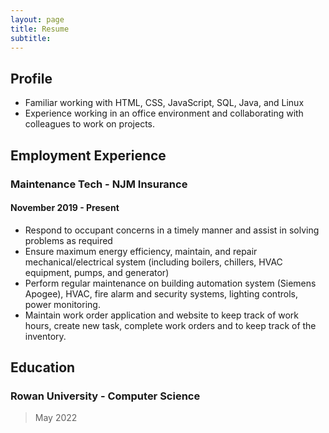```yaml
---
layout: page
title: Resume
subtitle: 
---
```


## Profile
* Familiar working with HTML, CSS, JavaScript, SQL, Java, and Linux
* Experience working in an office environment and collaborating with colleagues to work
on projects.
  
## Employment Experience
### Maintenance Tech - NJM Insurance
#### November 2019 - Present 
* Respond to occupant concerns in a timely manner and assist in solving problems
as required
* Ensure maximum energy efficiency, maintain, and repair mechanical/electrical
system (including boilers, chillers, HVAC equipment, pumps, and generator)
* Perform regular maintenance on building automation system (Siemens Apogee), HVAC,
fire alarm and security systems, lighting controls, power monitoring.
* Maintain work order application and website to keep track of work hours, create new
task, complete work orders and to keep track of the inventory.

## Education
### Rowan University - Computer Science
> May 2022
